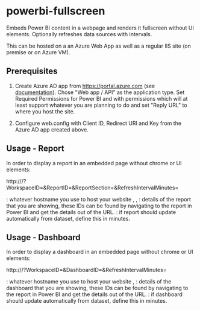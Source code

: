 # powerbi-fullscreen
Embeds Power BI content in a webpage and renders it fullscreen without UI elements. Optionally refreshes data sources with intervals.

This can be hosted on a an Azure Web App as well as a regular IIS site (on premise or on Azure VM).


## Prerequisites

1. Create Azure AD app from https://portal.azure.com (see [documentation](https://docs.microsoft.com/en-us/azure/active-directory/develop/active-directory-integrating-applications)). Chose "Web app / API" as the application type. Set Required Permissions for Power BI and with permissions which will at least support whatever you are planning to do and set "Reply URL" to where you host the site.

2. Configure web.config with Client ID, Redirect URI and Key from the Azure AD app created above.


## Usage - Report

In order to display a report in an embedded page without chrome or UI elements:

http://<website>/?WorkspaceID=<WorkspaceID>&ReportID=<ReportID>&ReportSection=<ReportSection>&RefreshIntervalMinutes=<RefreshIntervalAsMinutes>
  
<website>: whatever hostname you use to host your website
<WorkspaceID>, <ReportID>, <ReportSection>: details of the report that you are showing, these IDs can be found by navigating to the report in Power BI and get the details out of the URL.
<RefreshIntervalAsMinutes>: if report should update automatically from dataset, define this in minutes.


## Usage - Dashboard

In order to display a dashboard in an embedded page without chrome or UI elements:

http://<website>/?WorkspaceID=<WorkspaceID>&DashboardID=<DashboardID>&RefreshIntervalMinutes=<RefreshIntervalAsMinutes>
  
<website>: whatever hostname you use to host your website
<WorkspaceID>, <DashboardID>: details of the dashboard that you are showing, these IDs can be found by navigating to the report in Power BI and get the details out of the URL.
<RefreshIntervalAsMinutes>: if dashboard should update automatically from dataset, define this in minutes.
